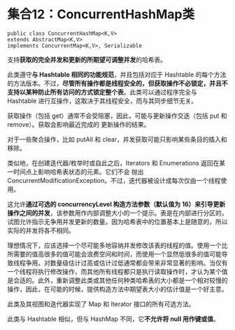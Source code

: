 # 集合12：ConcurrentHashMap类

	public class ConcurrentHashMap<K,V>
	extends AbstractMap<K,V>
	implements ConcurrentMap<K,V>, Serializable

支持**获取的完全并发和更新的所期望可调整并发**的哈希表。

此类遵守**与 Hashtable 相同的功能规范**，并且包括对应于 Hashtable 的每个方法的方法版本。不过，**尽管所有操作都是线程安全的，但获取操作不必锁定，并且不 支持以某种防止所有访问的方式锁定整个表**。此类可以通过程序完全与 Hashtable 进行互操作，这取决于其线程安全，而与其同步细节无关。 

获取操作（包括 get）通常不会受阻塞，因此，可能与更新操作交迭（包括 put 和 remove）。获取会影响最近完成的 更新操作的结果。

对于一些聚合操作，比如 putAll 和 clear，并发获取可能只影响某些条目的插入和移除。

类似地，在创建迭代器/枚举时或自此之后，Iterators 和 Enumerations 返回在某一时间点上影响哈希表状态的元素。它们不会 抛出 ConcurrentModificationException。不过，迭代器被设计成每次仅由一个线程使用。 

这允许**通过可选的 concurrencyLevel 构造方法参数（默认值为 16）来引导更新操作之间的并发**，该参数用作内部调整大小的一个提示。表是在内部进行分区的，试图允许指示无争用并发更新的数量。因为哈希表中的位置基本上是随意的，所以实际的并发将各不相同。

理想情况下，应该选择一个尽可能多地容纳并发修改该表的线程的值。使用一个比所需要的值高很多的值可能会浪费空间和时间，而使用一个显然低很多的值可能导致线程争用。对数量级估计过高或估计过低通常都会带来非常显著的影响。当仅有一个线程将执行修改操作，而其他所有线程都只是执行读取操作时，才认为某个值是合适的。此外，重新调整此类或其他任何种类哈希表的大小都是一个相对较慢的操作，因此，在可能的时候，提供构造方法中期望表大小的估计值是一个好主意。 

此类及其视图和迭代器实现了 Map 和 Iterator 接口的所有可选方法。 

此类与 Hashtable 相似，但与 HashMap 不同，它**不允许将 null 用作键或值**。 


